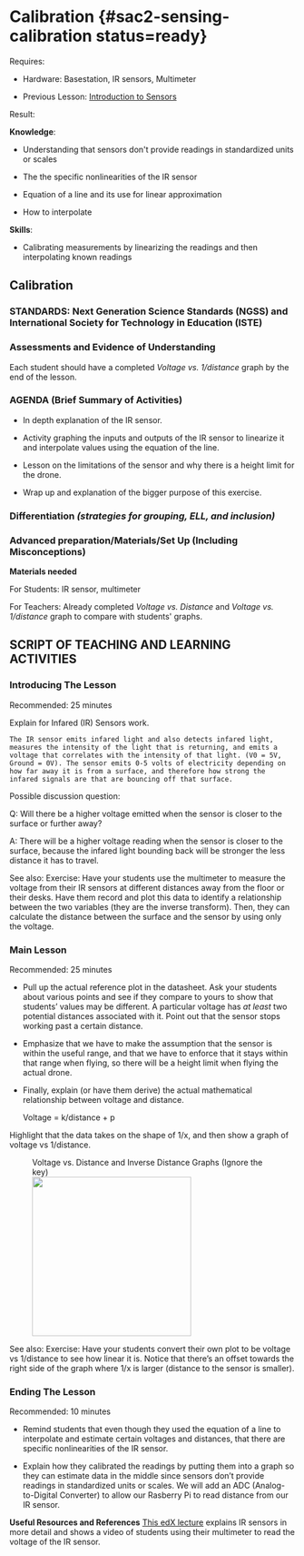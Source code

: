 # Calibration {#sac2-sensing-calibration status=ready}

<div class='requirements' markdown='1'>

Requires: 

- Hardware: Basestation, IR sensors, Multimeter 

- Previous Lesson: [Introduction to Sensors](https://docs.duckietown.org/daffy/downloads/duckiesky_high_school/docs-duckiesky_high_school/branch/daffy-develop/doc-duckiesky_high_school/out/sac1_basics_sensors.html) 

Result: 

**Knowledge**: 

- Understanding that sensors don't provide readings in standardized units or scales

- The the specific nonlinearities of the IR sensor

- Equation of a line and its use for linear approximation

- How to interpolate 

**Skills**: 

- Calibrating measurements by linearizing the readings and then interpolating known readings

</div>

## Calibration  


### STANDARDS: Next Generation Science Standards (NGSS) and International Society for Technology in Education (ISTE)


### Assessments and Evidence of Understanding

Each student should have a completed _Voltage vs. 1/distance_ graph by the end of the lesson. 


### AGENDA (Brief Summary of Activities)

- In depth explanation of the IR sensor. 

- Activity graphing the inputs and outputs of the IR sensor to linearize it and interpolate values using the equation of the line. 

- Lesson on the limitations of the sensor and why there is a height limit for the drone. 

- Wrap up and explanation of the bigger purpose of this exercise. 


### Differentiation _(strategies for grouping, ELL, and inclusion)_


### Advanced preparation/Materials/Set Up (Including Misconceptions)

**Materials needed**

For Students: IR sensor, multimeter

For Teachers: Already completed _Voltage vs. Distance_ and _Voltage vs. 1/distance_ graph to compare with students' graphs. 


## SCRIPT OF TEACHING AND LEARNING ACTIVITIES


### Introducing The Lesson

Recommended: 25 minutes 

Explain for Infared (IR) Sensors work. 

    The IR sensor emits infared light and also detects infared light, measures the intensity of the light that is returning, and emits a voltage that correlates with the intensity of that light. (V0 = 5V, Ground = 0V). The sensor emits 0-5 volts of electricity depending on how far away it is from a surface, and therefore how strong the infared signals are that are bouncing off that surface. 

Possible discussion question: 

Q: Will there be a higher voltage emitted when the sensor is closer to the surface or further away? 

A: There will be a higher voltage reading when the sensor is closer to the surface, because the infared light bounding back will be stronger the less distance it has to travel. 

See also: Exercise: Have your students use the multimeter to measure the voltage from their IR sensors at different distances away from the floor or their desks. Have them record and plot this data to identify a relationship between the two variables (they are the inverse transform). Then, they can calculate the distance between the surface and the sensor by using only the voltage. 


### Main Lesson

Recommended: 25 minutes

- Pull up the actual reference plot in the datasheet. Ask your students about various points and see if they compare to yours to show that students’ values may be different. A particular voltage has _at least_ two potential distances associated with it. Point out that the sensor stops working past a certain distance. 

- Emphasize that we have to make the assumption that the sensor is within the useful range, and that we have to enforce that it stays within that range when flying, so there will be a height limit when flying the actual drone. 

- Finally, explain (or have them derive) the actual mathematical relationship between voltage and distance. 

    Voltage = k/distance + p 

Highlight that the data takes on the shape of 1/x, and then show a graph of voltage vs 1/distance.

<figure>
    <figcaption>Voltage vs. Distance and Inverse Distance Graphs (Ignore the key)</figcaption>
    <img style='width:20em' src="https://www.researchgate.net/profile/Eric_Johnson15/publication/48267744/figure/fig1/AS:306095043170310@1449990153544/SHARP-GP2Y0A02YK0F-infrared-range-sensor-response-curves-8.png"/>
</figure>

See also: Exercise: Have your students convert their own plot to be voltage vs 1/distance to see how linear it is. Notice that there’s an offset towards the right side of the graph where 1/x is larger (distance to the sensor is smaller). 
<!-- I think I could say that better but idk how-->

### Ending The Lesson

Recommended: 10 minutes

- Remind students that even though they used the equation of a line to interpolate and estimate certain voltages and distances, that there are specific nonlinearities of the IR sensor. 

- Explain how they calibrated the readings by putting them into a graph so they can estimate data in the middle since sensors don’t provide readings in standardized units or scales. We will add an ADC (Analog-to-Digital Converter) to allow our Rasberry Pi to read distance from our IR sensor. 



**Useful Resources and References**
[This edX lecture](https://edge.edx.org/courses/course-v1:BrownX+CS195R+2018_T1/courseware/0e3596880ec446d8ab63df427e02e9c4/3bde0261d3b04ccfa06f77eec394f97a/?activate_block_id=block-v1%3ABrownX%2BCS195R%2B2018_T1%2Btype%40sequential%2Bblock%403bde0261d3b04ccfa06f77eec394f97a) explains IR sensors in more detail and shows a video of students using their multimeter to read the voltage of the IR sensor. 
